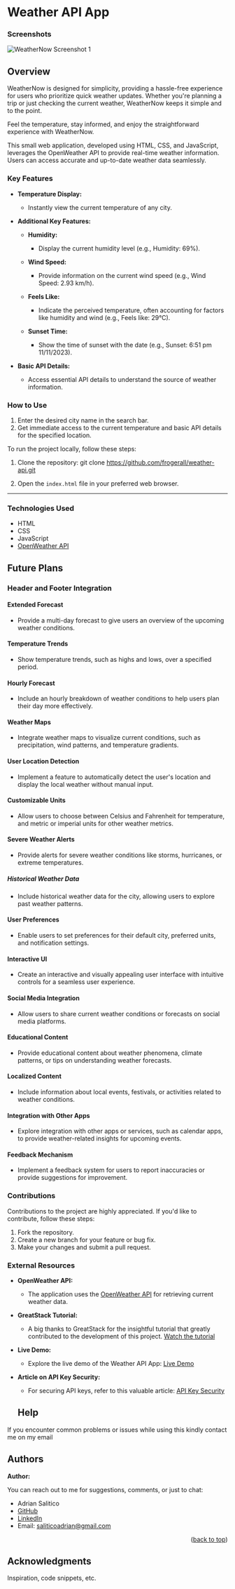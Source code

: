 <a name="readme-top"></a>

# Weather API App

### Screenshots

![WeatherNow Screenshot 1](app-screenshot.jpeg)

## Overview

WeatherNow is designed for simplicity, providing a hassle-free experience for users who prioritize quick weather updates. Whether you're planning a trip or just checking the current weather, WeatherNow keeps it simple and to the point.

Feel the temperature, stay informed, and enjoy the straightforward experience with WeatherNow.

This small web application, developed using HTML, CSS, and JavaScript, leverages the OpenWeather API to provide real-time weather information. Users can access accurate and up-to-date weather data seamlessly.

### Key Features

- **Temperature Display:**

  - Instantly view the current temperature of any city.

- **Additional Key Features:**

  - **Humidity:**

    - Display the current humidity level (e.g., Humidity: 69%).

  - **Wind Speed:**

    - Provide information on the current wind speed (e.g., Wind Speed: 2.93 km/h).

  - **Feels Like:**

    - Indicate the perceived temperature, often accounting for factors like humidity and wind (e.g., Feels like: 29°C).

  - **Sunset Time:**
    - Show the time of sunset with the date (e.g., Sunset: 6:51 pm 11/11/2023).

- **Basic API Details:**
  - Access essential API details to understand the source of weather information.

### How to Use

1. Enter the desired city name in the search bar.
2. Get immediate access to the current temperature and basic API details for the specified location.

To run the project locally, follow these steps:

1. Clone the repository: git clone https://github.com/frogerall/weather-api.git

2. Open the `index.html` file in your preferred web browser.

---

### Technologies Used

- HTML
- CSS
- JavaScript
- [OpenWeather API](https://openweathermap.org/)

## Future Plans

### Header and Footer Integration

#### Extended Forecast

- Provide a multi-day forecast to give users an overview of the upcoming weather conditions.

#### Temperature Trends

- Show temperature trends, such as highs and lows, over a specified period.

#### Hourly Forecast

- Include an hourly breakdown of weather conditions to help users plan their day more effectively.

#### Weather Maps

- Integrate weather maps to visualize current conditions, such as precipitation, wind patterns, and temperature gradients.

#### User Location Detection

- Implement a feature to automatically detect the user's location and display the local weather without manual input.

#### Customizable Units

- Allow users to choose between Celsius and Fahrenheit for temperature, and metric or imperial units for other weather metrics.

#### Severe Weather Alerts

- Provide alerts for severe weather conditions like storms, hurricanes, or extreme temperatures.

##### Historical Weather Data

- Include historical weather data for the city, allowing users to explore past weather patterns.

#### User Preferences

- Enable users to set preferences for their default city, preferred units, and notification settings.

#### Interactive UI

- Create an interactive and visually appealing user interface with intuitive controls for a seamless user experience.

#### Social Media Integration

- Allow users to share current weather conditions or forecasts on social media platforms.

#### Educational Content

- Provide educational content about weather phenomena, climate patterns, or tips on understanding weather forecasts.

#### Localized Content

- Include information about local events, festivals, or activities related to weather conditions.

#### Integration with Other Apps

- Explore integration with other apps or services, such as calendar apps, to provide weather-related insights for upcoming events.

#### Feedback Mechanism

- Implement a feedback system for users to report inaccuracies or provide suggestions for improvement.

### Contributions

Contributions to the project are highly appreciated. If you'd like to contribute, follow these steps:

1. Fork the repository.
2. Create a new branch for your feature or bug fix.
3. Make your changes and submit a pull request.

### External Resources

- **OpenWeather API:**

  - The application uses the [OpenWeather API](https://openweathermap.org/) for retrieving current weather data.

- **GreatStack Tutorial:**

  - A big thanks to GreatStack for the insightful tutorial that greatly contributed to the development of this project. [Watch the tutorial](https://www.youtube.com/watch?v=MIYQR-Ybrn4)

- **Live Demo:**

  - Explore the live demo of the Weather API App: [Live Demo](https://frogerall.github.io/weather-api/)

- **Article on API Key Security:**

  - For securing API keys, refer to this valuable article: [API Key Security](https://gist.github.com/derzorngottes/3b57edc1f996dddcab25)

  ## Help

If you encounter common problems or issues while using this kindly contact me on my email

## Authors

**Author:**

You can reach out to me for suggestions, comments, or just to chat:

- Adrian Salitico
- [GitHub](https://github.com/frogerall)
- [LinkedIn](https://linkedin.com/in/nairda4)
- Email: saliticoadrian@gmail.com

<p align="right">(<a href="#readme-top">back to top</a>)</p>

## Acknowledgments

Inspiration, code snippets, etc.

